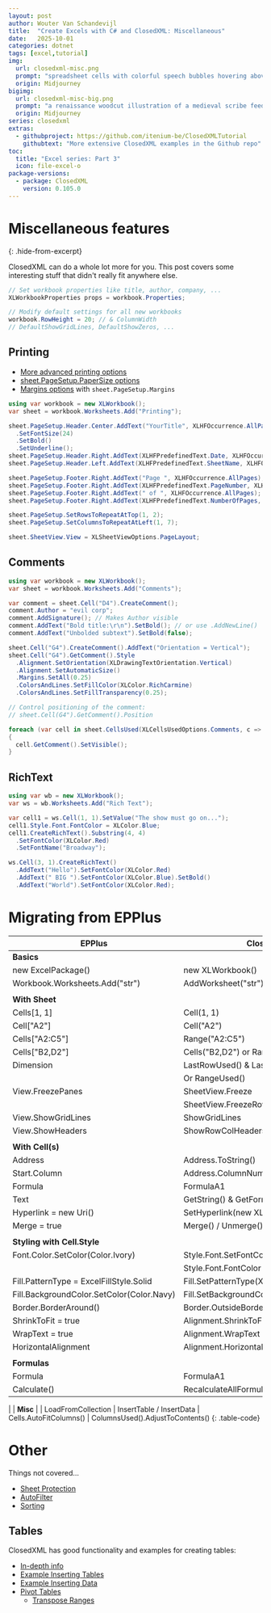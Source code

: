 ```yaml
---
layout: post
author: Wouter Van Schandevijl
title:  "Create Excels with C# and ClosedXML: Miscellaneous"
date:   2025-10-01
categories: dotnet
tags: [excel,tutorial]
img:
  url: closedxml-misc.png
  prompt: "spreadsheet cells with colorful speech bubbles hovering above them, playful vector illustration, modern flat design --ar 6:5"
  origin: Midjourney
bigimg:
  url: closedxml-misc-big.png
  prompt: "a renaissance woodcut illustration of a medieval scribe feeding scrolls into a strange mechanical printer, ink splattering, exaggerated comic style, high detail --ar 700:131"
  origin: Midjourney
series: closedxml
extras:
  - githubproject: https://github.com/itenium-be/ClosedXMLTutorial
    githubtext: "More extensive ClosedXML examples in the Github repo"
toc:
  title: "Excel series: Part 3"
  icon: file-excel-o
package-versions:
  - package: ClosedXML
    version: 0.105.0
---
```



# Miscellaneous features
{: .hide-from-excerpt}

ClosedXML can do a whole lot more for you. This post covers some interesting stuff that didn't really fit anywhere else.

<!--more-->


```c#
// Set workbook properties like title, author, company, ...
XLWorkbookProperties props = workbook.Properties;

// Modify default settings for all new workbooks
workbook.RowHeight = 20; // & ColumnWidth
// DefaultShowGridLines, DefaultShowZeros, ...
```

## Printing

- [More advanced printing options](https://github.com/closedxml/closedxml/wiki#page-setup-print-options)
- [sheet.PageSetup.PaperSize options](https://github.com/closedxml/closedxml/wiki/Paper-Size-Lookup-Table)
- [Margins options](https://github.com/closedxml/closedxml/wiki/Margins-Tab) with `sheet.PageSetup.Margins`

```c#
using var workbook = new XLWorkbook();
var sheet = workbook.Worksheets.Add("Printing");

sheet.PageSetup.Header.Center.AddText("YourTitle", XLHFOccurrence.AllPages)
  .SetFontSize(24)
  .SetBold()
  .SetUnderline();
sheet.PageSetup.Header.Right.AddText(XLHFPredefinedText.Date, XLHFOccurrence.AllPages);
sheet.PageSetup.Header.Left.AddText(XLHFPredefinedText.SheetName, XLHFOccurrence.AllPages);

sheet.PageSetup.Footer.Right.AddText("Page ", XLHFOccurrence.AllPages);
sheet.PageSetup.Footer.Right.AddText(XLHFPredefinedText.PageNumber, XLHFOccurrence.AllPages);
sheet.PageSetup.Footer.Right.AddText(" of ", XLHFOccurrence.AllPages);
sheet.PageSetup.Footer.Right.AddText(XLHFPredefinedText.NumberOfPages, XLHFOccurrence.AllPages);

sheet.PageSetup.SetRowsToRepeatAtTop(1, 2);
sheet.PageSetup.SetColumnsToRepeatAtLeft(1, 7);

sheet.SheetView.View = XLSheetViewOptions.PageLayout;
```


## Comments

```c#
using var workbook = new XLWorkbook();
var sheet = workbook.Worksheets.Add("Comments");

var comment = sheet.Cell("D4").CreateComment();
comment.Author = "evil corp";
comment.AddSignature(); // Makes Author visible
comment.AddText("Bold title:\r\n").SetBold(); // or use .AddNewLine()
comment.AddText("Unbolded subtext").SetBold(false);

sheet.Cell("G4").CreateComment().AddText("Orientation = Vertical");
sheet.Cell("G4").GetComment().Style
  .Alignment.SetOrientation(XLDrawingTextOrientation.Vertical)
  .Alignment.SetAutomaticSize()
  .Margins.SetAll(0.25)
  .ColorsAndLines.SetFillColor(XLColor.RichCarmine)
  .ColorsAndLines.SetFillTransparency(0.25);

// Control positioning of the comment:
// sheet.Cell(G4").GetComment().Position

foreach (var cell in sheet.CellsUsed(XLCellsUsedOptions.Comments, c => c.HasComment))
{
  cell.GetComment().SetVisible();
}
```

## RichText

```c#
using var wb = new XLWorkbook();
var ws = wb.Worksheets.Add("Rich Text");

var cell1 = ws.Cell(1, 1).SetValue("The show must go on...");
cell1.Style.Font.FontColor = XLColor.Blue;
cell1.CreateRichText().Substring(4, 4)
  .SetFontColor(XLColor.Red)
  .SetFontName("Broadway");

ws.Cell(3, 1).CreateRichText()
  .AddText("Hello").SetFontColor(XLColor.Red)
  .AddText(" BIG ").SetFontColor(XLColor.Blue).SetBold()
  .AddText("World").SetFontColor(XLColor.Red);
```


# Migrating from EPPlus

| EPPlus                           | ClosedXML                     |
|----------------------------------|-------------------------------|
| **Basics**
| new ExcelPackage()               | new XLWorkbook()
| Workbook.Worksheets.Add("str")   | AddWorksheet("str")
|                                  |
| **With Sheet**                   |
| Cells[1, 1]                      | Cell(1, 1)
| Cell["A2"]                       | Cell("A2")
| Cells["A2:C5"]                   | Range("A2:C5")
| Cells["B2,D2"]                   | Cells("B2,D2") or Ranges("B2,D2")
| Dimension                        | LastRowUsed() & LastColumnUsed()
|                                  | Or RangeUsed()
| View.FreezePanes                 | SheetView.Freeze
|                                  | SheetView.FreezeRows & FreezeColumns
| View.ShowGridLines               | ShowGridLines
| View.ShowHeaders                 | ShowRowColHeaders
|                                  |
| **With Cell(s)**
| Address                          | Address.ToString()
| Start.Column                     | Address.ColumnNumber
| Formula                          | FormulaA1
| Text                             | GetString() & GetFormattedString()
| Hyperlink = new Uri()            | SetHyperlink(new XLHyperlink())
| Merge = true                     | Merge() / Unmerge()
|                                  |
| **Styling with Cell.Style**
| Font.Color.SetColor(Color.Ivory)          | Style.Font.SetFontColor(XLColor.Ivory)
|                                           | Style.Font.FontColor = XLColor.Ivory
| Fill.PatternType = ExcelFillStyle.Solid   | Fill.SetPatternType(XLFillPatternValues.Solid)
| Fill.BackgroundColor.SetColor(Color.Navy) | Fill.SetBackgroundColor(XLColor.Navy)
| Border.BorderAround()            | Border.OutsideBorder
| ShrinkToFit = true               | Alignment.ShrinkToFit = true
| WrapText = true                  | Alignment.WrapText = true
| HorizontalAlignment              | Alignment.Horizontal
|                                  |
| **Formulas**
| Formula                          | FormulaA1
| Calculate()                      | RecalculateAllFormulas()
|
| **Misc**                         |
| LoadFromCollection               | InsertTable / InsertData
| Cells.AutoFitColumns()           | ColumnsUsed().AdjustToContents()
{: .table-code}

# Other

Things not covered...

- [Sheet Protection](https://docs.closedxml.io/en/latest/features/protect.html)
- [AutoFilter](https://docs.closedxml.io/en/latest/features/autofilter.html)
- [Sorting](https://docs.closedxml.io/en/latest/features/sort.html)

## Tables

ClosedXML has good functionality and examples for creating tables:

- [In-depth info](https://docs.closedxml.io/en/latest/features/tables.html)
- [Example Inserting Tables](https://github.com/closedxml/closedxml/wiki/Inserting-Tables)
- [Example Inserting Data](https://github.com/closedxml/closedxml/wiki/Inserting-Data)
- [Pivot Tables](https://docs.closedxml.io/en/latest/features/pivot-tables.html)
  - [Transpose Ranges](https://github.com/closedxml/closedxml/wiki/Transpose-Ranges)
